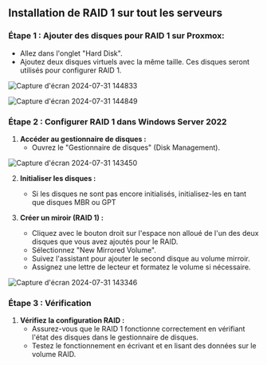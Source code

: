 

## Installation de RAID 1 sur tout les serveurs

### Étape 1 : **Ajouter des disques pour RAID 1 sur Proxmox:**
   - Allez dans l'onglet "Hard Disk".
   - Ajoutez deux disques virtuels avec la même taille. Ces disques seront utilisés pour configurer RAID 1.
   
![Capture d'écran 2024-07-31 144833](https://github.com/user-attachments/assets/993b32b3-d9a9-4f4c-b47a-2d02c511f193)

![Capture d'écran 2024-07-31 144849](https://github.com/user-attachments/assets/22f5b8b5-5ff1-4bc7-96ff-5a5ca86c5c25)

### Étape 2 : Configurer RAID 1 dans Windows Server 2022
1. **Accéder au gestionnaire de disques :**
   - Ouvrez le "Gestionnaire de disques" (Disk Management).

![Capture d'écran 2024-07-31 143450](https://github.com/user-attachments/assets/f95f4a79-c12f-4788-b7b6-b74b295c04e7)

2. **Initialiser les disques :**
   - Si les disques ne sont pas encore initialisés, initialisez-les en tant que disques MBR ou GPT 

3. **Créer un miroir (RAID 1) :**
   - Cliquez avec le bouton droit sur l'espace non alloué de l'un des deux disques que vous avez ajoutés pour le RAID.
   - Sélectionnez "New Mirrored Volume".
   - Suivez l'assistant pour ajouter le second disque au volume mirroir.
   - Assignez une lettre de lecteur et formatez le volume si nécessaire.

![Capture d'écran 2024-07-31 143346](https://github.com/user-attachments/assets/6c6e419e-22c0-406b-8e01-b99e198866ef)

### Étape 3 : Vérification
1. **Vérifiez la configuration RAID :**
   - Assurez-vous que le RAID 1 fonctionne correctement en vérifiant l'état des disques dans le gestionnaire de disques.
   - Testez le fonctionnement en écrivant et en lisant des données sur le volume RAID.
